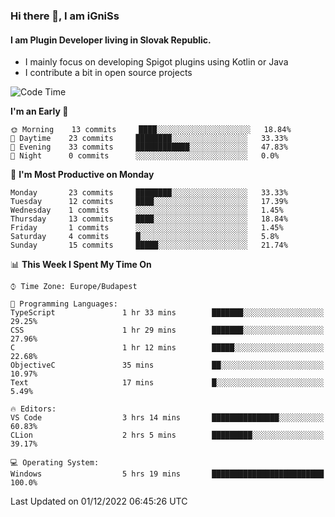### Hi there 👋, I am iGniSs

#### I am Plugin Developer living in Slovak Republic.
- I mainly focus on developing Spigot plugins using Kotlin or Java
- I contribute a bit in open source projects

<!--START_SECTION:waka-->
![Code Time](http://img.shields.io/badge/Code%20Time-970%20hrs%207%20mins-blue)

**I'm an Early 🐤** 

```text
🌞 Morning    13 commits     ████░░░░░░░░░░░░░░░░░░░░░   18.84% 
🌆 Daytime    23 commits     ████████░░░░░░░░░░░░░░░░░   33.33% 
🌃 Evening    33 commits     ████████████░░░░░░░░░░░░░   47.83% 
🌙 Night      0 commits      ░░░░░░░░░░░░░░░░░░░░░░░░░   0.0%

```
📅 **I'm Most Productive on Monday** 

```text
Monday       23 commits     ████████░░░░░░░░░░░░░░░░░   33.33% 
Tuesday      12 commits     ████░░░░░░░░░░░░░░░░░░░░░   17.39% 
Wednesday    1 commits      ░░░░░░░░░░░░░░░░░░░░░░░░░   1.45% 
Thursday     13 commits     ████░░░░░░░░░░░░░░░░░░░░░   18.84% 
Friday       1 commits      ░░░░░░░░░░░░░░░░░░░░░░░░░   1.45% 
Saturday     4 commits      █░░░░░░░░░░░░░░░░░░░░░░░░   5.8% 
Sunday       15 commits     █████░░░░░░░░░░░░░░░░░░░░   21.74%

```


📊 **This Week I Spent My Time On** 

```text
⌚︎ Time Zone: Europe/Budapest

💬 Programming Languages: 
TypeScript               1 hr 33 mins        ███████░░░░░░░░░░░░░░░░░░   29.25% 
CSS                      1 hr 29 mins        ███████░░░░░░░░░░░░░░░░░░   27.96% 
C                        1 hr 12 mins        █████░░░░░░░░░░░░░░░░░░░░   22.68% 
ObjectiveC               35 mins             ██░░░░░░░░░░░░░░░░░░░░░░░   10.97% 
Text                     17 mins             █░░░░░░░░░░░░░░░░░░░░░░░░   5.49%

🔥 Editors: 
VS Code                  3 hrs 14 mins       ███████████████░░░░░░░░░░   60.83% 
CLion                    2 hrs 5 mins        █████████░░░░░░░░░░░░░░░░   39.17%

💻 Operating System: 
Windows                  5 hrs 19 mins       █████████████████████████   100.0%

```


 Last Updated on 01/12/2022 06:45:26 UTC
<!--END_SECTION:waka-->